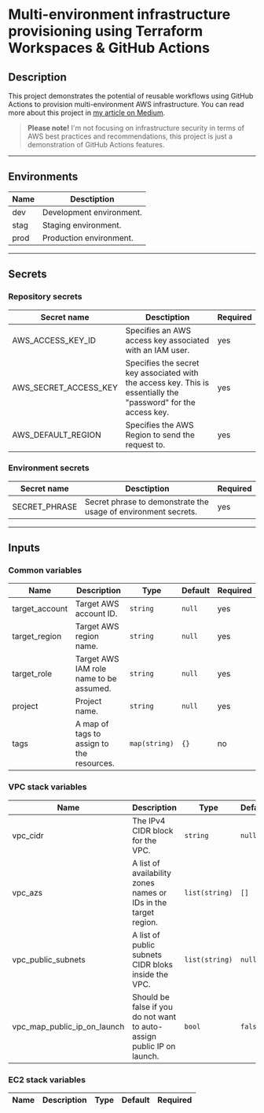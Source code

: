 # Multi-environment infrastructure provisioning using Terraform Workspaces &amp; GitHub Actions

## Description

This project demonstrates the potential of reusable workflows using GitHub Actions to provision multi-environment AWS infrastructure. You can read more about this project in [my article on Medium](http://example.com/).

> **Please note!**  I'm not focusing on infrastructure security in terms of AWS best practices and recommendations, this project is just a demonstration of GitHub Actions features. 

-----

## Environments

| Name | Desctiption | 
|------|-------------|
| dev | Development environment. |
| stag | Staging environment. |
| prod | Production environment. |

-----

## Secrets

### Repository secrets

| Secret name | Desctiption | Required |
|-------------|-------------|----------|
| AWS_ACCESS_KEY_ID | Specifies an AWS access key associated with an IAM user. | yes |
| AWS_SECRET_ACCESS_KEY | Specifies the secret key associated with the access key. This is essentially the "password" for the access key. | yes |
| AWS_DEFAULT_REGION | Specifies the AWS Region to send the request to. | yes |

### Environment secrets

| Secret name | Desctiption | Required |
|-------------|-------------|----------|
| SECRET_PHRASE | Secret phrase to demonstrate the usage of environment secrets. | yes |

-----

## Inputs

### Common variables

| Name | Description | Type | Default | Required |
|------|-------------|------|---------|----------|
| target_account | Target AWS account ID. | `string` | `null` | yes |
| target_region | Target AWS region name. | `string` | `null` | yes |
| target_role | Target AWS IAM role name to be assumed. | `string` | `null` | yes |
| project | Project name. | `string` | `null` | yes |
| tags | A map of tags to assign to the resources. | `map(string)` | `{}` | no |

### VPC stack variables

| Name | Description | Type | Default | Required |
|------|-------------|------|---------|----------|
| vpc_cidr | The IPv4 CIDR block for the VPC. | `string` | `null` | yes |
| vpc_azs | A list of availability zones names or IDs in the target region. | `list(string)` | `[]` | no |
| vpc_public_subnets | A list of public subnets CIDR bloks inside the VPC. | `list(string)` | `null` | yes |
| vpc_map_public_ip_on_launch | Should be false if you do not want to auto-assign public IP on launch. | `bool` | `false` | no |

### EC2 stack variables

| Name | Description | Type | Default | Required |
|------|-------------|------|---------|----------|
